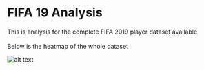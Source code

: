 <h1> FIFA 19 Analysis </h1>
This is analysis for the complete FIFA 2019 player dataset available <br>
 <br>
Below is the heatmap of the whole dataset <br>

![alt text](http://oi66.tinypic.com/2yugbqv.jpg)
